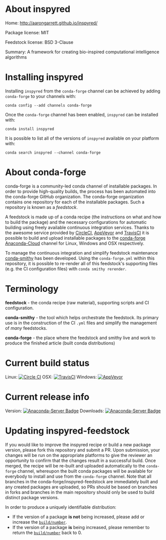About inspyred
==============

Home: http://aarongarrett.github.io/inspyred/

Package license: MIT

Feedstock license: BSD 3-Clause

Summary: A framework for creating bio-inspired computational intelligence algorithms



Installing inspyred
===================

Installing `inspyred` from the `conda-forge` channel can be achieved by adding `conda-forge` to your channels with:

```
conda config --add channels conda-forge
```

Once the `conda-forge` channel has been enabled, `inspyred` can be installed with:

```
conda install inspyred
```

It is possible to list all of the versions of `inspyred` available on your platform with:

```
conda search inspyred --channel conda-forge
```



About conda-forge
=================

conda-forge is a community-led conda channel of installable packages.
In order to provide high-quality builds, the process has been automated into the
conda-forge GitHub organization. The conda-forge organization contains one repository
for each of the installable packages. Such a repository is known as a *feedstock*.

A feedstock is made up of a conda recipe (the instructions on what and how to build
the package) and the necessary configurations for automatic building using freely
available continuous integration services. Thanks to the awesome service provided by
[CircleCI](https://circleci.com/), [AppVeyor](http://www.appveyor.com/)
and [TravisCI](https://travis-ci.org/) it is possible to build and upload installable
packages to the [conda-forge](https://anaconda.org/conda-forge)
[Anaconda-Cloud](http://docs.anaconda.org/) channel for Linux, Windows and OSX respectively.

To manage the continuous integration and simplify feedstock maintenance
[conda-smithy](http://github.com/conda-forge/conda-smithy) has been developed.
Using the ``conda-forge.yml`` within this repository, it is possible to re-render all of
this feedstock's supporting files (e.g. the CI configuration files) with ``conda smithy rerender``.


Terminology
===========

**feedstock** - the conda recipe (raw material), supporting scripts and CI configuration.

**conda-smithy** - the tool which helps orchestrate the feedstock.
                   Its primary use is in the construction of the CI ``.yml`` files
                   and simplify the management of *many* feedstocks.

**conda-forge** - the place where the feedstock and smithy live and work to
                  produce the finished article (built conda distributions)

Current build status
====================

Linux: [![Circle CI](https://circleci.com/gh/conda-forge/inspyred-feedstock.svg?style=shield)](https://circleci.com/gh/conda-forge/inspyred-feedstock)
OSX: [![TravisCI](https://travis-ci.org/conda-forge/inspyred-feedstock.svg?branch=master)](https://travis-ci.org/conda-forge/inspyred-feedstock)
Windows: [![AppVeyor](https://ci.appveyor.com/api/projects/status/github/conda-forge/inspyred-feedstock?svg=True)](https://ci.appveyor.com/project/conda-forge/inspyred-feedstock/branch/master)

Current release info
====================
Version: [![Anaconda-Server Badge](https://anaconda.org/conda-forge/inspyred/badges/version.svg)](https://anaconda.org/conda-forge/inspyred)
Downloads: [![Anaconda-Server Badge](https://anaconda.org/conda-forge/inspyred/badges/downloads.svg)](https://anaconda.org/conda-forge/inspyred)


Updating inspyred-feedstock
===========================

If you would like to improve the inspyred recipe or build a new
package version, please fork this repository and submit a PR. Upon submission,
your changes will be run on the appropriate platforms to give the reviewer an
opportunity to confirm that the changes result in a successful build. Once
merged, the recipe will be re-built and uploaded automatically to the
`conda-forge` channel, whereupon the built conda packages will be available for
everybody to install and use from the `conda-forge` channel.
Note that all branches in the conda-forge/inspyred-feedstock are
immediately built and any created packages are uploaded, so PRs should be based
on branches in forks and branches in the main repository should only be used to
build distinct package versions.

In order to produce a uniquely identifiable distribution:
 * If the version of a package **is not** being increased, please add or increase
   the [``build/number``](http://conda.pydata.org/docs/building/meta-yaml.html#build-number-and-string).
 * If the version of a package **is** being increased, please remember to return
   the [``build/number``](http://conda.pydata.org/docs/building/meta-yaml.html#build-number-and-string)
   back to 0.
